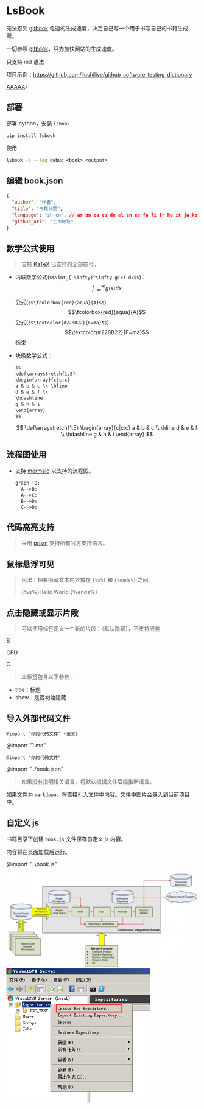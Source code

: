 # LsBook

无法忍受 [gitbook](https://www.gitbook.com/) 龟速的生成速度，决定自己写一个用于书写自己的书籍生成器。

一切参照 [gitbook](https://www.gitbook.com/)，只为加快网站的生成速度。

只支持 md 语法

项目示例：<https://github.com/liushilive/github_software_testing_dictionary>

[AAAAA](1.html))

## 部署

部署 python，安装 `lsbook`

```cmd
pip install lsbook
```

使用

```bat
lsbook -b --log debug <book> <output>
```

## 编辑 book.json

```json
{
  "author": "作者",
  "title": "书籍标题",
  "language": "zh-cn", // ar bn ca cs de el en es fa fi fr he it ja ko nl no pl pt ro ru sv tr uk ui zh-cn zh-hans zh-tw
  "github_url": "主页地址"
}
```

## 数学公式使用

>支持 [KaTeX](https://khan.github.io/KaTeX/docs/supported.html) 已支持的全部符号。

* 内联数学公式(`$$\int_{-\infty}^\infty g(x) dx$$`)：$$\int_{-\infty}^\infty g(x) dx$$

  公式(`$$\fcolorbox{red}{aqua}{A}$$`) $$\fcolorbox{red}{aqua}{A}$$ 公式(`$$\textcolor{#228B22}{F=ma}$$`) $$\textcolor{#228B22}{F=ma}$$ 结束

* 块级数学公式：
    
  ```KaTeX
  $$
  \def\arraystretch{1.5}
  \begin{array}{c|c:c}
  a & b & c \\ \hline
  d & e & f \\
  \hdashline
  g & h & i
  \end{array}
  $$
  ```

  $$
  \def\arraystretch{1.5}
  \begin{array}{c|c:c}
    a & b & c \\ \hline
    d & e & f \\
    \hdashline
    g & h & i
  \end{array}
  $$

## 流程图使用

* 支持 [mermaid](https://mermaidjs.github.io/) 以支持的流程图。

  ```mermaid
  graph TD;
    A-->B;
    A-->C;
    B-->D;
    C-->D;
  ```

## 代码高亮支持

>采用 [prism](https://prismjs.com/) 支持所有官方支持语言。

## 鼠标悬浮可见

>用法：把要隐藏文本内容放在 `{%s%}` 和 `{%ends%}` 之间。
>
>{%s%}Hello World.{%ends%}

## 点击隐藏或显示片段

>可以使用标签定义一个新的片段：（默认隐藏），不支持嵌套

<!--sec title="点我隐藏答案" show=true ces-->

B

<!--endsec-->

<!--sec title="点我看分析" show=false ces-->

CPU

<!--endsec-->

<!--sec title="点我看分析" ces-->

C

<!--endsec-->

>本标签包含以下参数：

* title：标题
* show：是否初始隐藏

## 导入外部代码文件

`@import "你的代码文件" {语言}`

@import "1.md"

`@import "你的代码文件"`

@import "../book.json"

>如果没有指明相关语言，将默认根据文件后缀推断语言。

如果文件为 `markdown`，将直接引入文件中内容。文件中图片会导入到当前项目中。

## 自定义 js

书籍目录下创建 `book.js` 文件保存自定义 js 内容。

内容将在页面加载后运行。

@import "..\book.js"

![1](../screenshot\2018-04-14-17-19-56.png)
![2](../screenshot\2018-04-15-09-53-01.png)
